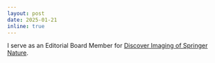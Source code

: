 ```yaml
---
layout: post
date: 2025-01-21
inline: true
---
```


I serve as an Editorial Board Member for [Discover Imaging of Springer Nature](https://link.springer.com/journal/44352/editorial-board).
